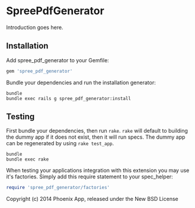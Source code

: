 SpreePdfGenerator
=================

Introduction goes here.

Installation
------------

Add spree_pdf_generator to your Gemfile:

```ruby
gem 'spree_pdf_generator'
```

Bundle your dependencies and run the installation generator:

```shell
bundle
bundle exec rails g spree_pdf_generator:install
```

Testing
-------

First bundle your dependencies, then run `rake`. `rake` will default to building the dummy app if it does not exist, then it will run specs. The dummy app can be regenerated by using `rake test_app`.

```shell
bundle
bundle exec rake
```

When testing your applications integration with this extension you may use it's factories.
Simply add this require statement to your spec_helper:

```ruby
require 'spree_pdf_generator/factories'
```

Copyright (c) 2014 Phoenix App, released under the New BSD License
